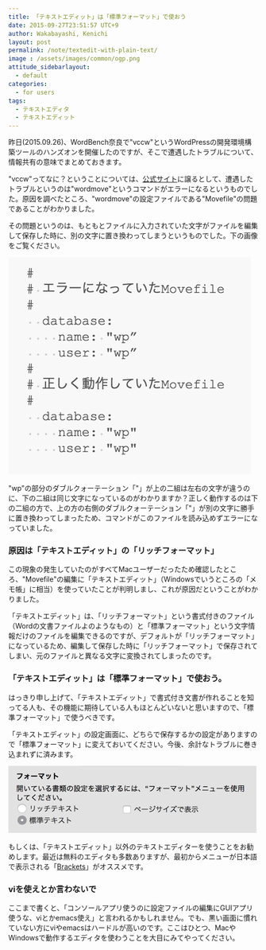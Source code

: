 ```yaml
---
title: 「テキストエディット」は「標準フォーマット」で使おう
date: 2015-09-27T23:51:57 UTC+9
author: Wakabayashi, Kenichi
layout: post
permalink: /note/textedit-with-plain-text/
image : /assets/images/common/ogp.png
attitude_sidebarlayout:
  - default
categories:
  - for users
tags:
  - テキストエディタ
  - テキストエディット
---
```

昨日(2015.09.26)、WordBench奈良で"vccw"というWordPressの開発環境構築ツールのハンズオンを開催したのですが、そこで遭遇したトラブルについて、情報共有の意味でまとめておきます。

"vccw"ってなに？ということについては、[公式サイト](http://vccw.cc/)に譲るとして、遭遇したトラブルというのは"wordmove"というコマンドがエラーになるというものでした。原因を調べたところ、"wordmove"の設定ファイルである"Movefile"の問題であることがわかりました。

その問題というのは、もともとファイルに入力されていた文字がファイルを編集して保存した時に、別の文字に置き換わってしまうというものでした。下の画像をご覧ください。

![文字が変わってしまう不具合の例](/assets/images/2015/09/textedit.png)

"wp"の部分のダブルクォーテーション「"」が上の二組は左右の文字が違うのに、下の二組は同じ文字になっているのがわかりますか？正しく動作するのは下の二組の方で、上の方の右側のダブルクォーテーション「"」が別の文字に勝手に置き換わってしまったため、コマンドがこのファイルを読み込めずエラーになっていました。

### 原因は「テキストエディット」の「リッチフォーマット」
この現象の発生していたのがすべてMacユーザーだったため確認したところ、"Movefile"の編集に「テキストエディット」（Windowsでいうところの「メモ帳」に相当）を使っていたことが判明しまし、これが原因だということがわかりました。

「テキストエディット」は、「リッチフォーマット」という書式付きのファイル（Wordの文書ファイルよのようなもの）と「標準フォーマット」という文字情報だけのファイルを編集できるのですが、デフォルトが「リッチフォーマット」になっているため、編集して保存した時に「リッチフォーマット」で保存されてしまい、元のファイルと異なる文字に変換されてしまったのです。

### 「テキストエディット」は「標準フォーマット」で使おう。
はっきり申し上げて、「テキストエディット」で書式付き文書が作れることを知ってる人も、その機能に期待している人もほとんどいないと思いますので、「標準フォーマット」で使うべきです。

「テキストエディット」の設定画面に、どちらで保存するかの設定がありますので「標準フォーマット」に変えておいてください。今後、余計なトラブルに巻き込まれずに済みます。

![テキストディットのフォーマット設定](/assets/images/2015/09/setting.png)

もしくは、「テキストエディット」以外のテキストエディターを使うことをお勧めします。最近は無料のエディタも多数ありますが、最初からメニューが日本語で表示される「[Brackets](http://brackets.io/)」がオススメです。

### viを使えとか言わないで
ここまで書くと、「コンソールアプリ使うのに設定ファイルの編集にGUIアプリ使うな、viとかemacs使え」と言われるかもしれません。でも、黒い画面に慣れていない方にviやemacsはハードルが高いのです。ここはひとつ、MacやWindowsで動作するエディタを使わうことを大目にみてやってください。